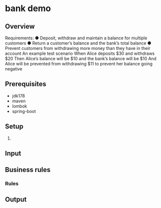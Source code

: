 # bank demo

## Overview

Requirements:
● Deposit, withdraw and maintain a balance for multiple customers
● Return a customer’s balance and the bank’s total balance
● Prevent customers from withdrawing more money than they have in their account
An example test scenario
When Alice deposits $30 and withdraws $20
Then Alice’s balance will be $10 and the bank’s balance will be $10
And Alice will be prevented from withdrawing $11 to prevent her balance going negative

## Prerequisites

- jdk178
- maven
- lombok
- spring-boot

## Setup

1. 

## Input


## Business rules


### Rules


## Output


